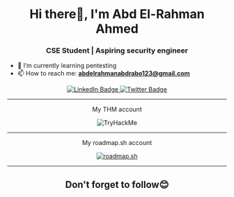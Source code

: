 <h1 align="center"> Hi there👋, I'm Abd El-Rahman Ahmed</h1>
<h3 align="center">CSE Student | Aspiring security engineer</h3>

- 🌱 I’m currently learning pentesting
- 📫 How to reach me: **abdelrahmanabdrabo123@gmail.com**

<div align="center">
  <a target="_blank" href="https://www.linkedin.com/in/abd-el-rahman-ahmed-abdrabo/">
    <img src="https://img.shields.io/badge/LinkedIn-blue?style=for-the-badge&logo=linkedin&logoColor=white" alt="LinkedIn Badge"/>
  </a>
  <a href="https://x.com/Abdrabo_X" target="_blank" >
    <img src="https://img.shields.io/badge/X-black?style=for-the-badge&logo=twitter&logoColor=white" alt="Twitter Badge"/>
  </a>
</div>

<hr/>
<div align="center">
<div>
  <p> My THM account </p>
  <img src="https://tryhackme-badges.s3.amazonaws.com/abdrabo.png" alt="TryHackMe">
</div>
<hr/>
<div align="center">
  <p> My roadmap.sh account </p>
<a href="https://roadmap.sh"><img src="https://roadmap.sh/card/tall/6503af91df164ae1fe68d443?variant=dark" alt="roadmap.sh"/></a>
</div>
</div>

<hr/>

<h2 align="center" >Don't forget to follow😊</h2>


<!--
- 🔭 I’m currently working on ...
 <a target="_blank" href="your-youtube-URL">
    <img src="https://img.shields.io/badge/YouTube-red?style=for-the-badge&logo=youtube&logoColor=white" alt="Youtube Badge"/>
  </a>
-->
